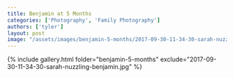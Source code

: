 ```yaml
---
title: Benjamin at 5 Months
categories: ['Photography', 'Family Photography']
authors: ['tyler']
layout: post
image: "/assets/images/benjamin-5-months/2017-09-30-11-34-30-sarah-nuzzling-benjamin.jpg"
---
```


{% include gallery.html folder="benjamin-5-months" exclude="2017-09-30-11-34-30-sarah-nuzzling-benjamin.jpg" %}


